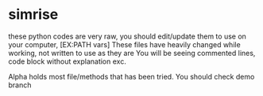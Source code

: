 # simrise

these python codes are very raw, you should edit/update them to use on your computer,
  [EX:PATH vars]
  These files have heavily changed while working, not written to use as they are
  You will be seeing commented lines, code block without explanation exc.
  
Alpha holds most file/methods that has been tried.
You should check demo branch
